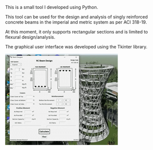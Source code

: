 This is a small tool I developed using Python.

This tool can be used for the design and analysis of singly reinforced concrete beams in the imperial and metric system as per ACI 318-19.

At this moment, it only supports rectangular sections and is limited to flexural design/analysis.

The graphical user interface was developed using the Tkinter library.



![Beam-Designer](https://github.com/georgeselkassouf/Beam-Designer/blob/main/GUI.gif)


